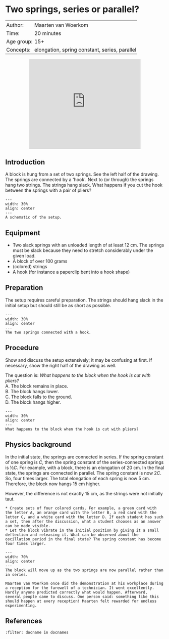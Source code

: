 # Two springs, series or parallel?

<table style="width: 100%; border-collapse: collapse; border: none;">
    <tr style="background-color: var(--background-color);">  
        <td style="text-align: left; padding: 3px; border: none; color: var(--text-color)">Author:</td>
        <td style="text-align: left; padding: 3px; border: none; color: var(--text-color)">Maarten van Woerkom</td>
    </tr>
    <tr style="background-color: var(--background-color);"> 
        <td style="text-align: left; padding: 3px; border: none; color: var(--text-color)">Time:</td>
        <td style="text-align: left; padding: 3px; border: none; color: var(--text-color)">20 minutes</td>
    </tr>
    <tr style="background-color: var(--background-color);"> 
        <td style="text-align: left; padding: 3px; border: none; color: var(--text-color)">Age group:</td>
        <td style="text-align: left; padding: 3px; border: none; color: var(--text-color)">15+</td>
    </tr>
    <tr style="background-color: var(--background-color);"> 
        <td style="text-align: left; padding: 3px; border: none; color: var(--text-color)">Concepts:</td>
        <td style="text-align: left; padding: 3px; border: none; color: var(--text-color)">elongation, spring constant, series, parallel</td>
    </tr>
</table>

<div style="display: flex; justify-content: center;">
    <div style="position: relative; width: 70%; height: 0; padding-bottom: 56.25%;">
        <iframe
            src="https://www.youtube.com/embed/0npozz8oKH4?si=KISFssJzD5S2U7N5"
            style="position: absolute; top: 0; left: 0; width: 100%; height: 100%;"
            frameborder="0"
            allow="accelerometer; autoplay; clipboard-write; encrypted-media; gyroscope; picture-in-picture"
            allowfullscreen
        ></iframe>
    </div>
</div>

## Introduction
A block is hung from a set of two springs. See the left half of the drawing.
The springs are connected by a 'hook'. Next to (or through) the springs hang two strings. The strings hang slack.
What happens if you cut the hook between the springs with a pair of pliers?

```{figure} demo32_figure1.png
---
width: 30%
align: center
---
A schematic of the setup.
```

## Equipment
* Two slack springs with an unloaded length of at least 12 cm. The springs must be slack because they need to stretch considerably under the given load. 
* A block of over 100 grams
* (colored) strings
* A hook (for instance a paperclip bent into a hook shape)

## Preparation
The setup requires careful preparation. The strings should hang slack in the initial setup but should still be as short as possible. 

```{figure} demo32_figure4.jpg
---
width: 30%
align: center
---
The two springs connected with a hook.
```

## Procedure
Show and discuss the setup extensively; it may be confusing at first. If necessary, show the right half of the drawing as well.

The question is: *What happens to the block when the hook is cut with pliers?*\
    A. The block remains in place.\
    B. The block hangs lower.\
    C. The block falls to the ground.\
    D. The block hangs higher.

```{figure} demo32_figure2.jpg
---
width: 30%
align: center
---
What happens to the block when the hook is cut with pliers?
```

## Physics background
In the initial state, the springs are connected in series. If the spring constant of one spring is $C$, then the spring constant of the series-connected springs is $½ C$. For example, with a block, there is an elongation of 20 cm.
In the final state, the springs are connected in parallel. The spring constant is now $2C$. So, four times larger. The total elongation of each spring is now 5 cm. Therefore, the block now hangs 15 cm higher.

However, the difference is not exactly 15 cm, as the strings were not initially taut.

```{tip}
* Create sets of four colored cards. For example, a green card with the letter A, an orange card with the letter B, a red card with the letter C, and a white card with the letter D. If each student has such a set, then after the discussion, what a student chooses as an answer can be made visible.
* Let the block vibrate in the initial position by giving it a small deflection and releasing it. What can be observed about the oscillation period in the final state? The spring constant has become four times larger.
```
```{figure} demo32_figure3.jpg
---
width: 70%
align: center
---
The block will move up as the two springs are now parallel rather than in series.
```

```{note}
Maarten van Woerkom once did the demonstration at his workplace during a reception for the farewell of a technician. It went excellently. Hardly anyone predicted correctly what would happen. Afterward, several people came to discuss. One person said: something like this should happen at every reception! Maarten felt rewarded for endless experimenting.
```

## References
```{bibliography}
:filter: docname in docnames
```